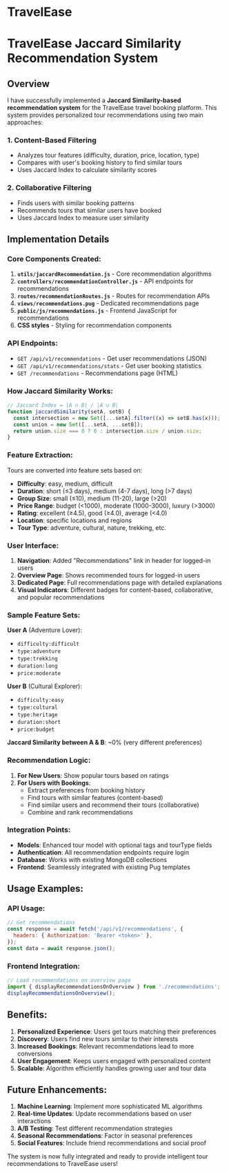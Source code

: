 # TravelEase

# TravelEase Jaccard Similarity Recommendation System

## Overview

I have successfully implemented a **Jaccard Similarity-based recommendation system** for the TravelEase travel booking platform. This system provides personalized tour recommendations using two main approaches:

### 1. Content-Based Filtering

- Analyzes tour features (difficulty, duration, price, location, type)
- Compares with user's booking history to find similar tours
- Uses Jaccard Index to calculate similarity scores

### 2. Collaborative Filtering

- Finds users with similar booking patterns
- Recommends tours that similar users have booked
- Uses Jaccard Index to measure user similarity

## Implementation Details

### Core Components Created:

1. **`utils/jaccardRecommendation.js`** - Core recommendation algorithms
2. **`controllers/recommendationController.js`** - API endpoints for recommendations
3. **`routes/recommendationRoutes.js`** - Routes for recommendation APIs
4. **`views/recommendations.pug`** - Dedicated recommendations page
5. **`public/js/recommendations.js`** - Frontend JavaScript for recommendations
6. **CSS styles** - Styling for recommendation components

### API Endpoints:

- `GET /api/v1/recommendations` - Get user recommendations (JSON)
- `GET /api/v1/recommendations/stats` - Get user booking statistics
- `GET /recommendations` - Recommendations page (HTML)

### How Jaccard Similarity Works:

```javascript
// Jaccard Index = |A ∩ B| / |A ∪ B|
function jaccardSimilarity(setA, setB) {
  const intersection = new Set([...setA].filter((x) => setB.has(x)));
  const union = new Set([...setA, ...setB]);
  return union.size === 0 ? 0 : intersection.size / union.size;
}
```

### Feature Extraction:

Tours are converted into feature sets based on:

- **Difficulty**: easy, medium, difficult
- **Duration**: short (≤3 days), medium (4-7 days), long (>7 days)
- **Group Size**: small (≤10), medium (11-20), large (>20)
- **Price Range**: budget (<1000), moderate (1000-3000), luxury (>3000)
- **Rating**: excellent (≥4.5), good (≥4.0), average (<4.0)
- **Location**: specific locations and regions
- **Tour Type**: adventure, cultural, nature, trekking, etc.

### User Interface:

1. **Navigation**: Added "Recommendations" link in header for logged-in users
2. **Overview Page**: Shows recommended tours for logged-in users
3. **Dedicated Page**: Full recommendations page with detailed explanations
4. **Visual Indicators**: Different badges for content-based, collaborative, and popular recommendations

### Sample Feature Sets:

**User A** (Adventure Lover):

- `difficulty:difficult`
- `type:adventure`
- `type:trekking`
- `duration:long`
- `price:moderate`

**User B** (Cultural Explorer):

- `difficulty:easy`
- `type:cultural`
- `type:heritage`
- `duration:short`
- `price:budget`

**Jaccard Similarity between A & B**: ~0% (very different preferences)

### Recommendation Logic:

1. **For New Users**: Show popular tours based on ratings
2. **For Users with Bookings**:
   - Extract preferences from booking history
   - Find tours with similar features (content-based)
   - Find similar users and recommend their tours (collaborative)
   - Combine and rank recommendations

### Integration Points:

- **Models**: Enhanced tour model with optional tags and tourType fields
- **Authentication**: All recommendation endpoints require login
- **Database**: Works with existing MongoDB collections
- **Frontend**: Seamlessly integrated with existing Pug templates

## Usage Examples:

### API Usage:

```javascript
// Get recommendations
const response = await fetch('/api/v1/recommendations', {
  headers: { Authorization: 'Bearer <token>' },
});
const data = await response.json();
```

### Frontend Integration:

```javascript
// Load recommendations on overview page
import { displayRecommendationsOnOverview } from './recommendations';
displayRecommendationsOnOverview();
```

## Benefits:

1. **Personalized Experience**: Users get tours matching their preferences
2. **Discovery**: Users find new tours similar to their interests
3. **Increased Bookings**: Relevant recommendations lead to more conversions
4. **User Engagement**: Keeps users engaged with personalized content
5. **Scalable**: Algorithm efficiently handles growing user and tour data

## Future Enhancements:

1. **Machine Learning**: Implement more sophisticated ML algorithms
2. **Real-time Updates**: Update recommendations based on user interactions
3. **A/B Testing**: Test different recommendation strategies
4. **Seasonal Recommendations**: Factor in seasonal preferences
5. **Social Features**: Include friend recommendations and social proof

The system is now fully integrated and ready to provide intelligent tour recommendations to TravelEase users!
